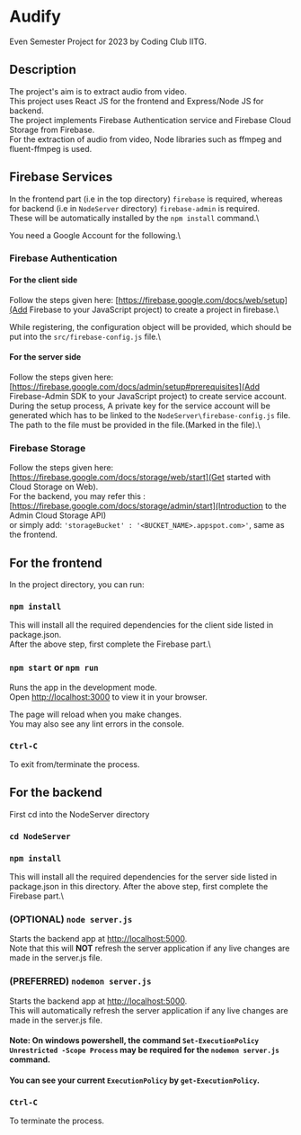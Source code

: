 # Audify

Even Semester Project for 2023 by Coding Club IITG.

## Description

The project's aim is to extract audio from video.\
This project uses React JS for the frontend and Express/Node JS for backend.\
The project implements Firebase Authentication service and Firebase Cloud Storage from Firebase.\
For the extraction of audio from video, Node libraries such as ffmpeg and fluent-ffmpeg is used.

## Firebase Services

In the frontend part (i.e in the top directory) `firebase` is required, whereas for backend (i.e in `NodeServer` directory) `firebase-admin` is required.\
These will be automatically installed by the `npm install` command.\

You need a Google Account for the following.\

### Firebase Authentication

#### For the client side 
Follow the steps given here: [https://firebase.google.com/docs/web/setup](Add Firebase to your JavaScript project) to create a project in firebase.\

While registering, the configuration object will be provided, which should be put into the `src/firebase-config.js` file.\

#### For the server side
Follow the steps given here: [https://firebase.google.com/docs/admin/setup#prerequisites](Add Firebase-Admin SDK to your JavaScript project) to create service account.\
During the setup process, A private key for the service account will be generated which has to be linked to the `NodeServer\firebase-config.js` file.\
The path to the file must be provided in the file.(Marked in the file).\ 

### Firebase Storage

Follow the steps given here: [https://firebase.google.com/docs/storage/web/start](Get started with Cloud Storage on Web).\
For the backend, you may refer this : [https://firebase.google.com/docs/storage/admin/start](Introduction to the Admin Cloud Storage API)\
or simply add: `'storageBucket' : '<BUCKET_NAME>.appspot.com>'`, same as the frontend.


## For the frontend

In the project directory, you can run:

### `npm install`

This will install all the required dependencies for the client side listed in package.json.\
After the above step, first complete the Firebase part.\

### `npm start` or `npm run`
Runs the app in the development mode.\
Open [http://localhost:3000](http://localhost:3000) to view it in your browser.

The page will reload when you make changes.\
You may also see any lint errors in the console.

### `Ctrl-C`
To exit from/terminate the process.

## For the backend

First cd into the NodeServer directory

### `cd NodeServer`

### `npm install` 
This will install all the required dependencies for the server side listed in package.json in this directory.
After the above step, first complete the Firebase part.\

### (OPTIONAL) `node server.js`
Starts the backend app at [http://localhost:5000](http://localhost:5000).\
Note that this will **NOT** refresh the server application if any live changes are made in the server.js file.

### (PREFERRED) `nodemon server.js`
Starts the backend app at [http://localhost:5000](http://localhost:5000).\
This will automatically refresh the server application if any live changes are made in the server.js file.

#### Note: On windows powershell, the command `Set-ExecutionPolicy Unrestricted -Scope Process` may be required for the `nodemon server.js` command.
#### You can see your current `ExecutionPolicy` by `get-ExecutionPolicy`.

### `Ctrl-C`
To terminate the process.

